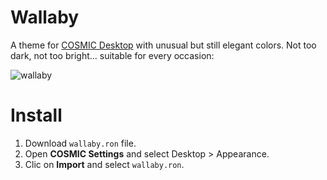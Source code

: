 # Wallaby
A theme for [COSMIC Desktop](https://system76.com/cosmic) with unusual but still elegant colors.
Not too dark, not too bright... suitable for every occasion:

![wallaby](https://github.com/user-attachments/assets/ab2b6949-18f2-4235-8742-a42bf76df6ab)

# Install

1. Download `wallaby.ron` file.
1. Open **COSMIC Settings** and select Desktop > Appearance.
2. Clic on **Import** and select `wallaby.ron`.


